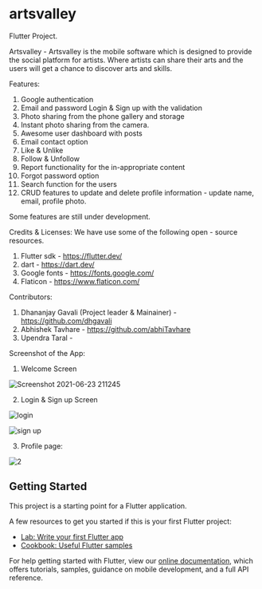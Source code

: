 # artsvalley

Flutter Project.

Artsvalley - 
  Artsvalley is the mobile software which is designed to provide the social platform for artists. Where artists can share their arts and the users will get a chance to discover arts and skills. 
  
 Features: 
 1. Google authentication
 2. Email and password Login & Sign up with the validation 
 3. Photo sharing from the phone gallery and storage
 4. Instant photo sharing from the camera.
 5. Awesome user dashboard with posts
 6. Email contact option
 7. Like & Unlike
 8. Follow & Unfollow
 9. Report functionality for the in-appropriate content
 10. Forgot password option
 11. Search function for the users
 12. CRUD features to update and delete profile information - update name, email, profile photo.
 
 
 Some features are still under development. 
 
 
 
 Credits & Licenses:
 We have use some of the following open - source resources. 
 1. Flutter sdk - https://flutter.dev/
 2. dart - https://dart.dev/
 3. Google fonts - https://fonts.google.com/
 4. Flaticon - https://www.flaticon.com/
 
 
 Contributors: 
 1. Dhananjay Gavali (Project leader & Mainainer) - https://github.com/dhgavali 
 2. Abhishek Tavhare - https://github.com/abhiTavhare
 3. Upendra Taral - 


Screenshot of the App: 
1. Welcome Screen


![Screenshot 2021-06-23 211245](https://user-images.githubusercontent.com/63516467/131348671-70730717-9359-4561-80ec-15b88f9ff840.png)

2. Login  & Sign up Screen


![login](https://user-images.githubusercontent.com/63516467/131348668-28044656-4eb4-4951-adaf-210b0d010998.png)       
 
![sign up](https://user-images.githubusercontent.com/63516467/131348677-6e73349a-2bfe-4c37-8796-ad987277891b.png)
                    
                    
3. Profile page:


![2](https://user-images.githubusercontent.com/63516467/131348658-e556aa08-6b85-4daa-bfd3-fa941907ce7d.png)


## Getting Started

This project is a starting point for a Flutter application.

A few resources to get you started if this is your first Flutter project:

- [Lab: Write your first Flutter app](https://flutter.dev/docs/get-started/codelab)
- [Cookbook: Useful Flutter samples](https://flutter.dev/docs/cookbook)

For help getting started with Flutter, view our
[online documentation](https://flutter.dev/docs), which offers tutorials,
samples, guidance on mobile development, and a full API reference.
